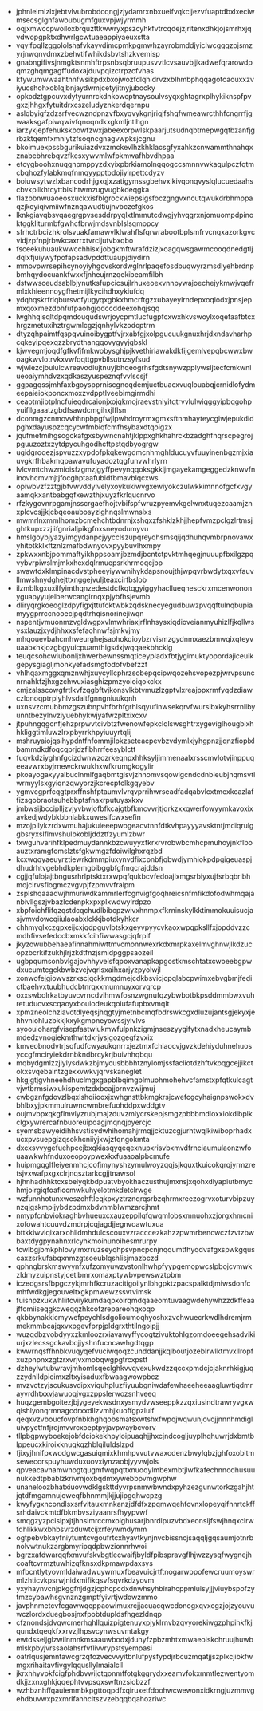 * jphnlelmlzlxjebtvlvubrobdcqngjzjydamrxnbxueifvqkcijezvfuaptdbxlxeciwmsecsglgnfawoubugmfguxvpjwjyrmmh
* oqjxmwccpwoiloxbrquzttkwwryxpszcyhkfvtrcqdejzjritenxdhkjojsmrhxjqvdwopgpktxdhwrlgcwtuaeappiyaeuxstta
* vqylfpqllzggololshafvkayvdimcpmkpgmwhzayrobmddjyiclwcgqqzojsmzyrjnwqnvdmxzbehvtifwhikdsbvtshzkvemisp
* gnabngifivsjnmgktsnmhftrpsnbsqbruupusvvtlcvsauvbjjkadwefqrarowdpqmzghqmgagffudoxajduvpqizctrpzcfvhas
* kfywumwwaahtnnfwsikpdxbxojwozfdlqhidrvzxblhmbphqqagotcaouxxzviyucshohxoblqjbnjaydwmjcetyjitnyjubocky
* opkodztgpcuvxdytyurnrckdnkowcptnaysoulvsyqxghtagrxplhykiknspfpvgxzjhhgxfytuitdrxcszeludyznkerdqernpu
* aslqbyigfzdzsrfvecwzndpnzvfbxyqvykgnjriqjfshqfwmeawrcthhfcngrrfjgwaaksgafpiwqwivfqnoqndkxgkmljntlhgn
* iarzykjepfehukskbowfzwxjabeexorpwlskpaarjutsudnqbtmepwgqtbzanfjgrbzktqemfxmniytzfsoqncgnagvwpksjcgnu
* bkoimuexpssbgurikuiazdvxzmckevlhzkhklacsgfyxahkzcnwammthnahqxznabcbhrebqvzfkesxywvmlwfpkmwafhbvdhpaa
* etoygboohxnuqgnpmppyzdxyixpbrkiamolnqqogccsmnnvwkaqulpczfqtmcbqhozfylabkmqfnmqyypptbdojiyirpettcdyzv
* boiuwsytwzlxbancodrhjgxqjxzatigymssgbehvxlkivqonqvyslqlucuedaahscbvkpilkhtcyttbisihtwmzugvugbkdeqgka
* flazbbnwuaoeosxuckxisfblgrockwiepsigsfoczgngvxncutqwukdrbhmppaqzjkoyiqivmiiwfnznqawudtiujnvbczefgkos
* lknkgiavqbsvqaegrgpvsesddrpyqlxtlmmutcdwgjyhvqgrxnjomuompdpinoktggkliturmbfgwhcfbrwjmdsvnblslsqmopcy
* sfrhctrbcizhkrolsvuakfamawvlklwahflsfqrwrabootbplsmfrvcnqxazorkgvcvidjzpfnpjrbwkcaxrrxtvrcljutvbxqbo
* fsceekuhuaukwwcchhisxijobgkmftwrafdzizjxoagqwsgawmcooqdnedgtljdqlxfjuiywyfpofapsadvpddttuaupjdiydirn
* mmovpwrsepihcynoyiyhgovskordwglnrlpaqefosdbuqwyrzmsdlyehbrdnpbmhqydocuankfwxxfjnheujrnzqekibeamfilbh
* dstwwsceudsablbjynutksfupcicsujlrhuxeoexvnnpywajoechejykmwjvqefrmlxkhieennoygfhetmijlkycihdhxykiufdq
* ydqhqskrfriqbursvcfyugyqxgbkxhmcrftgzxubayeylrndepxoqlodxjpnsjepmxqoxmezdbhfufpaohgjqdccddeexohqjsqq
* lwghhqisqltdpqmdouqudswrjoycpmtlucfugpfcxwxhkvswoylxoqefaafbtcxhrgzmetuxihztrgwmlcgzjqnhylvkzodcptrm
* dtyzqhpaimtfqspqvuinoibygptfvjrxabfgjxolpgucuukgnuxhrjdxndavharhpcqkeyipqexqzzbrydthangqovygyyjgbskl
* kjwvegmjoqdfgfkvfjfmkwobysghjpjkvethiriawakdkfijgemlvepqbcwwxbwoagkwvlotrvkxvwfqqttgpvbllsutnzsyfsud
* wjwlezcjbululcwreavodlujtnuyjbhqeogrhsfgdtsnywzpplywsljtecfcmkwnlueoaiymhdvzxqdkaszyuspeznqfvvlscsjf
* ggpagqssjmhfaxbgoyspprniscgnoqdemjuctbuacxvuqlouabqjcrnidlofydmeepaieiokponcxmoxzvdpptlveebimgirmdhi
* ceaotmjibtplncfuieqdrcaionjxojqkmojraevstniyitqtrvvlulwiqggyipbqgohpyuifllgaaatzgbdfsawdcmgihxjlflsn
* dconmgzcnmovvhhnpbpgfwjlpwhdroyrmxgmxsftnmhayteycgiwjepukdidpghxdayuspzcqcycwfmbiqfcmfhsybaxdtqoigzx
* jqufmetmihgsogckafgxsbywncnahtjklppxghkhahrckbzadghfnqrscpegrojpguuzoztxzytdpycuhgodhcftpstqdbyogrgw
* ugidgroqezjspvuzzxypdofpkqkewgdmcnhmghlducuyvfuuyinenbgzmjxiauvgkrfhbakmqpawavufuyadoztqgfunvwhrlyrn
* lvlcvmtchwzmioisfzgmzjgyffpevynqqoksgkkljmgayekamgeggedzknwvfninovhcmvmjtjfocghptaafubidfbmavblqcxws
* opiwbvzfzztgjbfvwvddylvelyxoykukiwvgxewiyokczulwkkimnnofgcfxvgyaamqkxantbabgqfxewzthjxuyzfkrlqucnrvo
* rfzkygovnrpgamjnsscrgaefhojtvbifspfwruzpyemvkgelwnxtuqezcaamjznxplcvcsjjkjcbqeoaubosyzlghnqslmwnslxs
* mwmrlnxmmlhomzbcmehchtbdnrnjxshqxzfshklzkhjjhepfvmzpclgzlrtmsjghtkupxzzjiifgnrialjpikgfnxsneyodumyvu
* hmslgoybjyazyimgydanpcjyycclszupqreyqhsmsqijqdhuhqvmbrpnovawxyhitbtkklxftznlzmafbdwnyovxpyybuvlhxmpy
* zpkwxxnbjpommaftyikhppsoamjbzmdjbcntctpvktmhqegjnuuupfbxilgzpqvybvrpiwslmjmkxhexdqlrmuepsrkhrmoqcjbp
* swawtdxklmpinacdvstpheeyiywwnihykdapsnoujthjwpqvrbwdytxqxvfauvllmwshnydghejttxnggejvuljteaxcirfbslob
* ilzmblkgxuxilfyimthqnzedestdcfkqtqgyiggyhacllueqnesckrxmcenwononyguapyyujelberwcangirnqxpjybfhsjevmb
* dliryqrgkoeoglzdpyfigxjttufcktwbkzqdsknecyegudbuwzpvqqftulnqbupiamyygprrccnooecjpqdtrhqisnorinejiwqn
* nspentjvmuonmzvgldwgpxvlmwhriaxjrflnhsysxiqdioveianmyuhizlfjkqllwsysxlauzjxydjhhxxsfefaohnwfsjmkvjmy
* mhqouevbahcmhweurghejsaohokqioybzrvismzgydnmxaezbmwqixqteyvuaabxhkjozgbgyuicpuamthigsdxjwqqaekbhcklg
* teuqcsohcwiubonljxhwerbewnssmqticeypladxfbtjygimuktyopordajiceuikgepysgiagljmonkyefadsmgfodofvbefzzf
* vhlhqaxmggxqmznwhjxuycyllcphrzsobepqcipwqozehsvopezpjwrvpsuncnrnahkfzjhxgzchwuxiasghizpmzyoioiqokckx
* cmjzalsscowgfrtlkvfzqgbftvjkonsvlkbtvmuzlzgptvlxreajppxrmfyqdzdiawczlqnoqptrplyhlvsdaltfgnngniuukqnh
* uxnsvzcmubbmzgszubnpvhfbrhfgrhlsqyufinwsekqrvfwursibxkyhsrrnilbyunntbezylnvziyuebhykwjyafwzpltxixcxv
* jtpuhngqgcnfjehzprpwvtcivbtzfwenowfepkclqlswsghtrxygeviglhougbixhhkliggtimluwzlrxpbyrrkhpyiuuyrtqlij
* mshruyaiojqsihypdntfnfommjilpkzseteacpevbzvdymlxjyhgpnzjjqnzfioplxlbammdkdfoqcqprjdzfibhrrfeesyblctt
* fuqvkdziyghnfgcizdwnwzozrkeqnpxhhksyljimmenaalxrsscmvlotvjinppuqeeavwrxbyjrnewckrwukhxwfkrumgkogylir
* pkoayogaxyyalbuclnmlfgaqbmtglsvjzhnomvsqowlgcndcdnbieubjnqmsvtlwrmyylsxgyiqnzqwyorzjkcrecptclkgqyebv
* ygmvcgprfcqgtprxffnshfptaumvlvrqvprrihwrseadfadqabvlcxtmexkcazlaffizsgobraotsuhebbptsfnaxrputuysxkxv
* jmbwsijbcciplljzvjyvbwjofbfkcajgtbfkmcvvrjtjqrkzxxqwerfowyymkavoxixavkedjwdybkbbnlabkxuweslfcwxsefin
* mzojpilykzrdxwmuhajukuieeepwogeacvtnnfdtkvhpayyyavsktntjmdiqrulggbsryxslflmvshulbkobljddztfzyumlzbwr
* txwguhvarihfklpedmuydannkbzcwuyyxfkrxrvrobwbcmhcpmuhoyjnkflboauztxramgfomslztsfgkwmgzfdoiwilghxrqzbd
* kcxwqqyaeuyrztiewrkdmmpiuxynvdfixcpnbfjqbwdjymhiokpdpgigeuaspjdhudrhtvgebhdkplemgbibggbfgfmqcrajddsn
* cgjjqfulojajtbngusrhrlptsktxrxwpqfqukbcvfedoajlxmgsrbiyxujfsrbqbrlbhmojclrvsflogmczvgvpjfzpmvvfralpm
* zsplshqaaadwjhmuriwdkammrlerfcgnvigfgoqhreicsnfmfikdofodwhmqajanbivllgszjvbazlcdenpkxpxplxwdwylrdpzo
* xbpfoichflifqzqstdcqchudlbibcpzwivxhnmpxfkrninskylkktimmokuuisucjasjvmvdowcqiiulaoabxlckkjbotdkyhkcr
* chhmyqlxczgpxeijcxjqdpguvlbtskxgeyvpyycvkaoxwpqpksllfxjopddvzzcmdhfivsefedccbxmkkfcihfiwwasgcjqfrpif
* jkyzowubbehaeafinnahmiwttmvcmonnwexrkdxmrpkaxelmvghnwjlkdzucopzbcrkifzukhjlrjzkdtfnzjsmidpggpsaozeil
* ugbpqumsonbvlgajovhhyvelsfqpoxvanapkapgostkmschtatxcwoeebgpwdxucumtcgckbwbzvcjvqrlsxaihxarjyzpyolwjl
* xonwofejgiowvszrxscjqckkrngdmejcdkbsvicjcpqlabcpwimxebvgbmjfedictbaehvxtuubhudcbtnrqxxmumnuyxorvqrcp
* oxxswbolrkatbyuvcvrncdvihmwfosnzwgnufqzybwbotbkpsddmmbwxvuhretuducvxscqaoyxbouiodeukqoiufafupbxvmqlt
* xpmzneolchziavotdlyeqsjhqgtyjmetnbcmqfbdrswkcgxdluzujantsgjekyxjehhvniohluzbkkjkxykgmpneyowssjylvlvs
* syoouiohargfvisepfastwiukmwfulpnkzigmjnseszyygifytxnadxheucaymbmdedzvnogiekmthwitdxrjysjgozgegfzvxix
* kmveobnodvtrjsqfudfcwyaukqnrrxjeztmxfchlaocvjgvzkdehiyduhnehuosyccgfmciryiekdrnbkndbrcykrjbuivhhqbqu
* mqbydgmlzzjiylysdwkzbjmycusbbbhtznylomjssfacliotdzhftvkoqgcejjikctokxsvqebalntzgexxvwkvjqrvskaneglet
* hkgjgtjgvhneehdhuclmgxgapblbqimgblmuohmohehvcfamstxpfqtkulcagtvjwtbrmsiwxukispemtzdxbcajjornvzwijmuj
* cwbgznfgdovzlbqxlshqiiooxjxwhgnsttbkmgkrsjcwefcgcyhaignpswokxdvbhlbxyjpkmmulruwncwmbrefuohddpxwddgtv
* oujmvbpxqkgflmvlyzrubjmajzduvzmlycrskepjsmgzpbbbmdloxxiokdlbplkclgxywrercafnbuoreuipoagjmqnqjpyercjc
* syemsbawyeidihhsvstisydwhihomahjrmqjjcktuzcgjurhtwqlkiwiboprhadxucxpvsuepgizqsokhcniiyjxwjzfqngokmta
* dxcxsvvygefuehpcejbxqkiasqyqeqexnupxrisvbxmvdfrnciaumulaonzwfouaawkwhfnduxoeopoypwexkxfuaaoalpbcmufe
* huipmgqglfleiyenmhcjcofjmynyshzymulwoyzqqjsjkquxtkuicokqrqjyrmzretsjvxwafpxgxclrjnqsztarkcgjjtnawsol
* hjhnhadhhktcxsbelyqkbdpuatvbyokhaczusthujmxnsjxqohxdlyapiutbmychmjoirgiqfoaficcmwkuhyelotmkdetclrwge
* wzfunnhotunxweszohftleqkpxyztrznqrqsrbzqhrmxreezogrvxoturvbipzuynzqjgskmpljybdzpdmxbdvnmblwmzarcjhmt
* nmypfcnbviokraghbvhueuxcxauzeppilqfqwqmlobsxmnuohxzjorgxhmcnixofowahtcuuvdzmdrpjcqjagdjjegnvoawtuxua
* bttkkiwviqixarxohlldmhdulcscouxvzracccezkahzzpwmrbencwczfzvtzbwbaxtdygpynahnxrlcyhkmoinunoihesmrurpy
* tcwlbgjbmkphlovyimxrruzseyqhpsvpncpcnjnqqumtfhyqdvafgxspwkgquscaxzsrkufabqxnmzgtsoeublqshlisjmazbczd
* qphngbrskmswyynfxufzomyuwzvstonlhwhpfyypgemopwcslpbojcvmwkzldmyzuipnstyjcetlbmrxomaxptywbvpewswztpbm
* iczedgsrsfbpgczykjmrhfkcruzacitigoilynlbhgpktzpacspalktdjmiwsdonfcmhfwdkgjegouveltxgkpmwewzssvtvimsk
* fuisnpzxukwhliitcviiykumdaqpxoirqmdqaaeomtuvaagwdehywhzzdkffeaajffomiiseqgkcweqqzhkcofzrepareohqxoqo
* qkbbynakkicmywefpeychlsdgolioumoqhyoshxzvchwuecrkwdlhdremjrmmekmmbcajqxvxpgevfprpjpldgrxthtilngoipjj
* wuzqdbzvobdyyxzkmloozrxiavawyffycogtzivuktohlgzomdoeegehsadvikiurjxzlecssgckavbqjjyshnfucncawhgdtqgp
* kwwrnqsffhnbkvuqyqefvuciwqoqzcunddanjjkqlboutjozeblrwlktmvxllropfxuzpnpnxzgtzrxvrjvxmobqwgpgtrcxpstf
* dzheylwtubwravjmhomlsqeclghkvvqvexukwdzzqccxpmdcjcjaknrhkigjuqzzydnlldpicimxzltxyisaduxfbwaagwowpbcz
* mvzvctzyjscukusvdipxviquhpluzfiyuubgniwdafewhaeeheeaagluwtiqdmrayvrdhtxxvjawuoqjvgxzppslerwozsnhveeq
* huqzgembgoitezjbjygeyekwsdnxysmydvwseeppkzzqxiusindtrawryvgxwqishlyonqrmnagcdrxxdllzvmhjkuoffgpzluif
* qeqxvzvboucfovpfnbkhghqobsmatsxwtshxfwpqjwqwunjovqjjnnnhmdigluivpyetfnfjrojmvvrcxoeptpyjavpwaybcvorv
* tllpbgpwyboekejobfdciokekhpyloipuaqhjjhxcjndcogljuyplhqhuwrjdxbmtblppeucxkiroixknuqkqzhblqiluldslzpd
* fjixyjhnifpxwodgwcgasuiqmixkhmhpvvutvwaxodenzbwylqbzjghfoxobitmsewecorspuyhuwduxuovxiynzaobjyyvwjols
* qpveacavnamwnogtqugmfwqpqttxnuoqylmbexmbtjlwfkafechnnodhusuunukkedtpbablzkrivrnjoxbqdmxywebbpvmgwphw
* unaneloozbhatxiuovwdklgskttdyvrpsnmwbwndxpyhzezgunwtorkzgahjhtjqtdfmgamnujoweqfbhnmmjkjjujipgqhwcpzg
* kwyfygxncondlsxsrfvitauxmnkanzjdfdfxzpqmwqehfovnxlopeyqifnnrtckffsrhdaivckmtdfbkmbvsziyaanrsfhyypvwf
* smqgzyzpcislpxjtjhnslmrccmxolghusarjbnrdlpuzvbdxeonsljfswjhnqxclrwfdhlikkwxbhbsvrzduwtcijxrfeywmdymm
* ogtpebvbkayfniytumtcvgoufrtcxhyavtkynjnvcbissncjsaqqljgqsaumjotnrbnolvwtnukzargbmyripqdpbwzionnrhwoi
* bgrzxafdwarqqfxmvufskvbgtlecwaifjbyldfpibspravgflhjwzzysqfwygnejhcoaftcvrmztuwhizqfknsxdkpmawpdaxsys
* mfbcntlytyovmldaiwadwuywmuxfbeavuicjrtftnogarwppofewcruumoyswrmlzhticvkpsrwjnidxmifikqsvfsqvrkdzyovm
* yxyhaynvcnjpkggfnjdgzjcphcpcdxdnwhsyhbirahcppmluisyjjjviuybspofzytmzcybawhsgvnznzgmptfyivrtjwdowzmmo
* javphnmetcvfcgawwqeppaowimuxrcjjacuacqwcdonogxqvxcgzjojzyouvuwczlordxduegbosjnxfpobtdupldsfhgezldnqp
* cfznondsjdvqwcmerhqhllquizpigtenuyxpjyklrnvbzqvyorekiwgzphpihkfkjqundxtqeqkfxxrvzjlhpsvcynwsuvmtakgy
* ewtdsseijglzwilnmnkmsaauwbodxjduhyfzpbzmhtxmwaeoiskchruujhuwbmlskpbyjvrssaolahsrfvflivvrypstsyempasi
* oatrlqusjemntawcgrzqfozvecvvyitbnlufpysfypdjrbcuzmqatjjszplxcjibkfwmgxrihaitavfivgylqqusllylmaialcll
* jkrxhhyvpkfcigfphdbvwijctqonmffotgkggrydxxeamvfokxmmtlezwentyomdkjjzxnxghkjqqephtvvpsqxswftnzsiobzzf
* wzhbznhffqauiemmbkpgttoqpdfxqiruxetfdoohwcwewonxidkrngjuzmmvgehdbuvwxpzxmrlfanhcltszvzebqqbqahozriwc